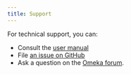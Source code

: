 ```yaml
---
title: Support
---
```


For technical support, you can:

- Consult the [user manual](https://github.com/chnm/Datascribe-module/wiki)
- File [an issue on GitHub](https://github.com/chnm/Datascribe-module/issues)
- Ask a question on the [Omeka forum](https://forum.omeka.org/c/omeka-s/modules/22).